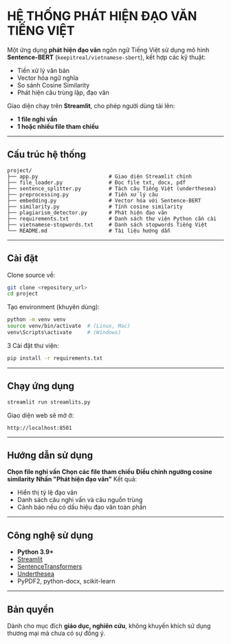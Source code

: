 #  HỆ THỐNG PHÁT HIỆN ĐẠO VĂN TIẾNG VIỆT

Một ứng dụng **phát hiện đạo văn** ngôn ngữ Tiếng Việt sử dụng mô hình **Sentence-BERT** (`keepitreal/vietnamese-sbert`), kết hợp các kỹ thuật:

* Tiền xử lý văn bản
* Vector hóa ngữ nghĩa
* So sánh Cosine Similarity
* Phát hiện câu trùng lặp, đạo văn

Giao diện chạy trên **Streamlit**, cho phép người dùng tải lên:

* **1 file nghi vấn**
* **1 hoặc nhiều file tham chiếu**

---

##  Cấu trúc hệ thống

```
project/
├── app.py                       # Giao diện Streamlit chính
├── file_loader.py               # Đọc file txt, docx, pdf
├── sentence_splitter.py         # Tách câu Tiếng Việt (underthesea)
├── preprocessing.py             # Tiền xử lý câu
├── embedding.py                 # Vector hóa với Sentence-BERT
├── similarity.py                # Tính cosine similarity
├── plagiarism_detector.py       # Phát hiện đạo văn
├── requirements.txt             # Danh sách thư viện Python cần cài
├── vietnamese-stopwords.txt     # Danh sách stopwords Tiếng Việt
└── README.md                    # Tài liệu hướng dẫn
```

---

##  Cài đặt

 Clone source về:

```bash
git clone <repository_url>
cd project
```

 Tạo environment (khuyên dùng):

```bash
python -m venv venv
source venv/bin/activate  # (Linux, Mac)
venv\Scripts\activate     # (Windows)
```

3️ Cài đặt thư viện:

```bash
pip install -r requirements.txt
```

---

##  Chạy ứng dụng

```bash
streamlit run streamlits.py
```

Giao diện web sẽ mở ở:

```
http://localhost:8501
```

---

##  Hướng dẫn sử dụng

 **Chọn file nghi vấn**
 **Chọn các file tham chiếu**
 **Điều chỉnh ngưỡng cosine similarity**
 **Nhấn "Phát hiện đạo văn"**
 Kết quả:

* Hiển thị tỷ lệ đạo văn
* Danh sách câu nghi vấn và câu nguồn trùng
* Cảnh báo nếu có dấu hiệu đạo văn toàn phần

---

##  Công nghệ sử dụng

* **Python 3.9+**
* [Streamlit](https://streamlit.io/)
* [SentenceTransformers](https://www.sbert.net/)
* [Underthesea](https://github.com/undertheseanlp/underthesea)
* PyPDF2, python-docx, scikit-learn

---

##  Bản quyền

Dành cho mục đích **giáo dục, nghiên cứu**, không khuyến khích sử dụng thương mại mà chưa có sự đồng ý.
